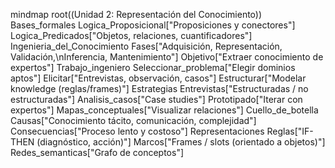 mindmap
root((Unidad 2: Representación del Conocimiento))
Bases_formales
Logica_Proposicional["Proposiciones y conectores"]
Logica_Predicados["Objetos, relaciones, cuantificadores"]
Ingenieria_del_Conocimiento
Fases["Adquisición, Representación, Validación,\nInferencia, Mantenimiento"]
Objetivo["Extraer conocimiento de expertos"]
Trabajo_ingeniero
Seleccionar_problema["Elegir dominios aptos"]
Elicitar["Entrevistas, observación, casos"]
Estructurar["Modelar knowledge (reglas/frames)"]
Estrategias
Entrevistas["Estructuradas / no estructuradas"]
Analisis_casos["Case studies"]
Prototipado["Iterar con expertos"]
Mapas_conceptuales["Visualizar relaciones"]
Cuello_de_botella
Causas["Conocimiento tácito, comunicación, complejidad"]
Consecuencias["Proceso lento y costoso"]
Representaciones
Reglas["IF-THEN (diagnóstico, acción)"]
Marcos["Frames / slots (orientado a objetos)"]
Redes_semanticas["Grafo de conceptos"]
